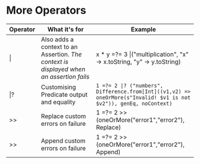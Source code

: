 # More Operators

| Operator  | What it's for | Example |
| ------------- | ------------- | ------------- |
| \\|   | Also adds a context to an Assertion. *The context is displayed when an assertion fails* | x * y =?= 3 \\|("multiplication", "x" -> x.toString, "y" -> y.toString)  |
  | \\|? | Customising Predicate output and equality  | <code>1 =?= 2 \\|? ("numbers", Difference.from[Int]((v1,v2) => oneOrMore(s"Invalid! $v1 is not $v2")), genEq, noContext)</code> |
| >> | Replace custom errors on failure | 1 =?= 2 >> (oneOrMore("error1","error2"), Replace) |
| >> | Append custom errors on failure | 1 =?= 2 >> (oneOrMore("error1","error2"), Append) |